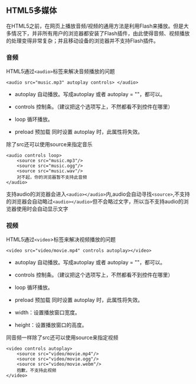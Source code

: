 ## HTML5多媒体
在HTML5之前，在网页上播放音频/视频的通用方法是利用Flash来播放。但是大多情况下，并非所有用户的浏览器都安装了Flash插件，由此使得音频、视频播放的处理变得非常复杂；并且移动设备的浏览器并不支持Flash插件。


### 音频

HTML5通过`<audio>`标签来解决音频播放的问题


    <audio src="music.mp3" autoplay controls> </audio>

* autoplay 自动播放。写成autoplay 或者 autoplay = ""，都可以。

* controls 控制条。（建议把这个选项写上，不然都看不到控件在哪里）

* loop 循环播放。

* preload 预加载 同时设置 autoplay 时，此属性将失效。

除了src还可以使用source来指定音乐

    <audio controls loop>
        <source src="music.mp3"/>
        <source src="music.ogg"/>
        <source src="music.wav"/>
        对不起，你的浏览器暂不支持此音频
    </audio>

支持audio的浏览器会进入`<audio></audio>`内,audio会自动寻找`<source>`,不支持的浏览器会自动略过`<audio></audio>`但不会略过文字，所以当不支持audio的浏览器使用时会自动显示文字


### 视频

HTML5通过`<video`>标签来解决视频播放的问题

    <video src="video/movie.mp4" controls autoplay></video>

* autoplay 自动播放。写成autoplay 或者 autoplay = ""，都可以。

* controls 控制条。（建议把这个选项写上，不然都看不到控件在哪里）

* loop 循环播放。

* preload 预加载 同时设置 autoplay 时，此属性将失效。

* width：设置播放窗口宽度。

* height：设置播放窗口的高度。


同音频一样除了src还可以使用source来指定视频

    <video controls autoplay>
        <source src="video/movie.mp4"/>
        <source src="video/movie.ogg"/>
        <source src="video/movie.webm"/>
        抱歉，不支持此视频
    </video>


